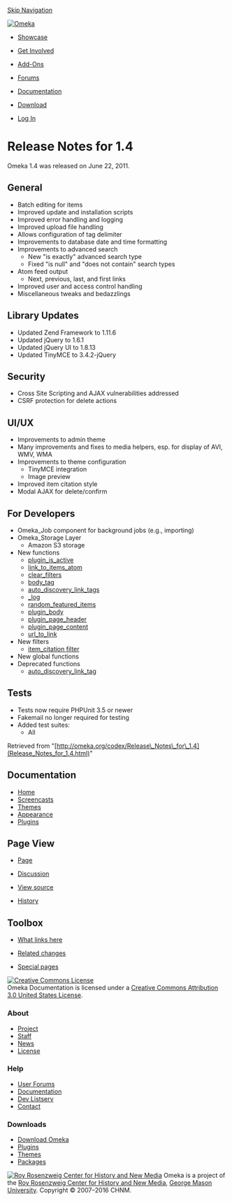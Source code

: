 <div id="wrap">

[Skip Navigation](Release_Notes_for_1.4.html#content)
<div id="header">

<div class="padding">

<span
id="logo">[![Omeka](http://omeka.org/ui/i/logo-horizontal-288px.gif)](../index.html)</span>
<div id="search-form">

</div>

-   <div id="nav-showcase">

    </div>

    [Showcase](../showcase.1.html)
-   <div id="nav-involved">

    </div>

    [Get Involved](../index.html%3Fp=124.html)
-   <div id="nav-addons">

    </div>

    [Add-Ons](../add-ons.1.html)
-   <div id="nav-forums">

    </div>

    [Forums](../forums/topic/mysqli-stmt.bind-result.html)
-   <div id="nav-documentation">

    </div>

    [Documentation](http://omeka.org/codex/)
-   <div id="nav-download">

    </div>

    [Download](../download.1.html)

</div>

</div>

<div id="content">

<div class="padding">

<div id="user-meta">

-   <div id="pt-login">

    </div>

    [Log
    In](http://omeka.org/c/index.php?title=Special:UserLogin&returnto=Release%20Notes%20for%201.4)

</div>

Release Notes for 1.4
=====================

<div id="primary">

Omeka 1.4 was released on June 22, 2011.

<span id="General" class="mw-headline"> General </span>
-------------------------------------------------------

-   Batch editing for items
-   Improved update and installation scripts
-   Improved error handling and logging
-   Improved upload file handling
-   Allows configuration of tag delimiter
-   Improvements to database date and time formatting
-   Improvements to advanced search
    -   New "is exactly" advanced search type
    -   Fixed "is null" and "does not contain" search types
-   Atom feed output
    -   Next, previous, last, and first links
-   Improved user and access control handling
-   Miscellaneous tweaks and bedazzlings

<span id="Library_Updates" class="mw-headline"> Library Updates </span>
-----------------------------------------------------------------------

-   Updated Zend Framework to 1.11.6
-   Updated jQuery to 1.6.1
-   Updated jQuery UI to 1.8.13
-   Updated TinyMCE to 3.4.2-jQuery

<span id="Security" class="mw-headline"> Security </span>
---------------------------------------------------------

-   Cross Site Scripting and AJAX vulnerabilities addressed
-   CSRF protection for delete actions

<span id="UI.2FUX" class="mw-headline"> UI/UX </span>
-----------------------------------------------------

-   Improvements to admin theme
-   Many improvements and fixes to media helpers, esp. for display of
    AVI, WMV, WMA
-   Improvements to theme configuration
    -   TinyMCE integration
    -   Image preview
-   Improved item citation style
-   Modal AJAX for delete/confirm

<span id="For_Developers" class="mw-headline"> For Developers </span>
---------------------------------------------------------------------

-   Omeka\_Job component for background jobs (e.g., importing)
-   Omeka\_Storage Layer
    -   Amazon S3 storage
-   New functions
    -   [plugin\_is\_active](http://omeka.org/c/index.php?title=Functions/plugin_is_active&action=edit&redlink=1 "Functions/plugin is active (page does not exist)")
    -   [link\_to\_items\_atom](http://omeka.org/c/index.php?title=Functions/link_to_items_atom&action=edit&redlink=1 "Functions/link to items atom (page does not exist)")
    -   [clear\_filters](http://omeka.org/c/index.php?title=Functions/clear_filters&action=edit&redlink=1 "Functions/clear filters (page does not exist)")
    -   [body\_tag](http://omeka.org/c/index.php?title=Functions/body_tag&action=edit&redlink=1 "Functions/body tag (page does not exist)")
    -   [auto\_discovery\_link\_tags](http://omeka.org/c/index.php?title=Functions/auto_discovery_link_tags&action=edit&redlink=1 "Functions/auto discovery link tags (page does not exist)")
    -   [\_log](http://omeka.org/c/index.php?title=Functions/_log&action=edit&redlink=1 "Functions/ log (page does not exist)")
    -   [random\_featured\_items](http://omeka.org/c/index.php?title=Functions/random_featured_items&action=edit&redlink=1 "Functions/random featured items (page does not exist)")
    -   [plugin\_body](http://omeka.org/c/index.php?title=Functions/plugin_body&action=edit&redlink=1 "Functions/plugin body (page does not exist)")
    -   [plugin\_page\_header](http://omeka.org/c/index.php?title=Functions/plugin_page_header&action=edit&redlink=1 "Functions/plugin page header (page does not exist)")
    -   [plugin\_page\_content](http://omeka.org/c/index.php?title=Functions/plugin_page_content&action=edit&redlink=1 "Functions/plugin page content (page does not exist)")
    -   [url\_to\_link](http://omeka.org/c/index.php?title=Functions/url_to_link&action=edit&redlink=1 "Functions/url to link (page does not exist)")
-   New filters
    -   [item\_citation
        filter](Filters/item_citation.html "Filters/item citation")
-   New global functions
-   Deprecated functions
    -   [auto\_discovery\_link\_tag](Functions/auto_discovery_link_tag.html "Functions/auto discovery link tag")

<span id="Tests" class="mw-headline"> Tests </span>
---------------------------------------------------

-   Tests now require PHPUnit 3.5 or newer
-   Fakemail no longer required for testing
-   Added test suites:
    -   All

<div class="printfooter">

Retrieved from
"[http://omeka.org/codex/Release\_Notes\_for\_1.4](Release_Notes_for_1.4.html)"

</div>

<div id="catlinks" class="catlinks catlinks-allhidden">

</div>

</div>

<div id="secondary">

<div class="portlet">

Documentation
-------------

-   [Home](http://omeka.org/codex/)
-   [Screencasts](http://omeka.org/codex/Screencasts)
-   [Themes](http://omeka.org/codex/Managing_Themes_2.0)
-   [Appearance](http://omeka.org/codex/Managing_Appearance_2.0)
-   [Plugins](http://omeka.org/codex/Plugins2.0)

</div>

<div class="portlet">

Page View
---------

-   <div id="nav-page">

    </div>

    [Page](Release_Notes_for_1.4.html)
-   <div id="nav-discussion">

    </div>

    [Discussion](http://omeka.org/c/index.php?title=Talk:Release_Notes_for_1.4&action=edit&redlink=1)
-   <div id="nav-view_source">

    </div>

    [View
    source](http://omeka.org/c/index.php?title=Release_Notes_for_1.4&action=edit)
-   <div id="nav-history">

    </div>

    [History](http://omeka.org/c/index.php?title=Release_Notes_for_1.4&action=history)

</div>

<div id="wiki-toolbox" class="portlet">

Toolbox
-------

-   <div id="t-whatlinkshere">

    </div>

    [What links here](Special:WhatLinksHere/Release_Notes_for_1.4.html)
-   <div id="t-recentchangeslinked">

    </div>

    [Related
    changes](Special:RecentChangesLinked/Release_Notes_for_1.4.html)
-   <div id="t-specialpages">

    </div>

    [Special pages](http://omeka.org/codex/Special:SpecialPages)

</div>

[![Creative Commons
License](https://i.creativecommons.org/l/by/3.0/us/88x31.png)](http://creativecommons.org/licenses/by/3.0/us/)\
Omeka Documentation is licensed under a [Creative Commons Attribution
3.0 United States
License](http://creativecommons.org/licenses/by/3.0/us/).

</div>

</div>

</div>

<div id="footer">

<div class="padding">

<div id="sitemap">

<div class="section">

### About

-   [Project](../index.html%3Fp=2.html)
-   [Staff](../index.html%3Fp=3.html)
-   [News](../blog.1.html)
-   [License](http://www.gnu.org/copyleft/gpl.html)

</div>

<div class="section">

### Help

-   [User Forums](../forums/topic/mysqli-stmt.bind-result.html)
-   [Documentation](http://omeka.org/codex/)
-   [Dev Listserv](http://groups.google.com/group/omeka-dev)
-   [Contact](http://omeka.org/contact/)

</div>

<div class="section">

### Downloads

-   [Download Omeka](../download.1.html)
-   [Plugins](../plugins.html)
-   [Themes](../download/themes/index.html)
-   [Packages](../index.html%3Fp=222.html)

</div>

</div>

<div id="chnm-meta">

<span id="chnm-logo">[![Roy Rosenzweig Center for History and New
Media](http://omeka.org/ui/i/rrchnm-logo-regular.gif)](http://chnm.gmu.edu)</span>
Omeka is a project of the [Roy Rosenzweig Center for History and New
Media](http://chnm.gmu.edu), [George Mason
University](http://www.gmu.edu). Copyright © 2007–2016 CHNM.

</div>

</div>

</div>

</div>
